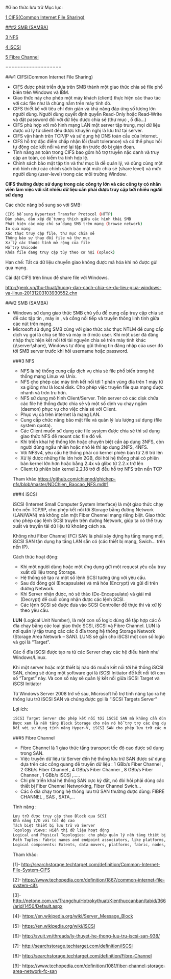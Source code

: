#Giao thức lưu trữ
Mục lục:

[1 CIFS(Common Internet File Sharing)](#1)

[###2 SMB (SAMBA)](#2)

[3 NFS](#3)

[4 iSCSI](#4)

[5 Fibre Channel](#5)

===================

<a name="1"></a>
###1 CIFS(Common Internet File Sharing)
<ul>
<li>CIFS được phát triển dựa trên SMB thành một giao thức chia sẻ file phổ biến trên Windows và IBM.
<li>Giao thức này cho phép một máy khách (client) thực hiện các thao tác với các file như là chúng nằm trên máy tính đó.
<li>CIFS thiết kế với tiêu chí đơn giản và khả năng đáp ứng số lượng lớn người dùng. Người dùng quyết định quyền Read-Only hoặc Read-Write và đặt password đối với dữ liệu được chia sẻ (thư mục , ổ đĩa…)
<li>CIFS phù hợp với mô hình mạng LAN một server tập trung, mọi dữ liệu được xử lý từ client đều được khuyến nghị là lưu trữ tại server.
<li>CIFS vận hành trên TCP/IP và sử dụng hệ DNS toàn cầu của Internet.
<li>CIFS hỗ trợ đặc điểm chấp nhận lỗi (fault tolerance) và có thể phục hồi tự động các kết nối và mở lại tập tin trước đó bị gián đoạn.
<li>Tính năng an toàn trong CIFS bao gồm hỗ trợ truyền nặc danh và truy cập an toàn, có kiểm tra tính hợp lệ. 
<li>Chính sách bảo mật tập tin và thư mục là dễ quản lý, và dùng cùng một mô hình như các chính sách bảo mật mức chia sẻ (share level) và mức người dùng (user-level) trong các môi trường Window.
</ul>

**CIFS thường được sử dụng trong các công ty lớn và các công ty có nhân viên làm việc với rất nhiều dữ liệu cần phải được truy cập bởi nhiều người sử dụng**

Các chức năng bổ sung so với SMB:
```sh
CIFS bổ sung Hypertext Transfer Protocol (HTTP)
Đàm phán, dàn xếp để tương thích giữa các hình thái SMB
Phát hiện các máy chủ sử dụng SMB trên mạng (browse network)
In qua mạng
Xác thực truy cập file, thư mục chia sẻ
Thông báo sự thay đổi file và thư mục
Xử lý các thuộc tính mở rộng của file
Hỗ trợ Unicode
Khóa file đang truy cập tùy theo cơ hội (oplock)
```
Hạn chế: Tất cả dữ liệu chuyển giao không được mã hóa khi nó được gửi qua mạng.

Cài đặt CIFS trên linux để share file với Windows.

http://genk.vn/thu-thuat/huong-dan-cach-chia-se-du-lieu-giua-windows-va-linux-20131203103930552.chn

<a name="2"></a>
###2 SMB (SAMBA)

<ul>
<li>Windows sử dụng giao thức SMB chủ yếu để cung cấp truy cập chia sẻ để các tập tin , máy in , và cổng nối tiếp và truyền thông linh tinh giữa các nút trên mạng.</li>
<li>Microsoft sử dụng SMB cùng với giao thức xác thực NTLM để cung cấp dịch vụ gọi là chia sẻ file và máy in ở mức user. Khi một user đã đăng nhập thực hiện kết nối tới tài nguyên chia sẻ trên máy tính khác (\\server\share), Windows tự động gửi thông tin đăng nhập của user đó tới SMB server trước khi hỏi username hoặc password.</li>


<a name="3"></a>
###3 NFS

<ul>
<li>NFS là hệ thống cung cấp dịch vụ chia sẻ file phổ biến trong hệ thống mạng Linux và Unix.</li>
<li>NFS cho phép các máy tính kết nối tới 1 phân vùng đĩa trên 1 máy từ xa giống như là local disk. Cho phép việc truyền file qua mạng được nhanh và trơn tru hơn.</li>
<li>NFS sử dụng mô hình Client/Server. Trên server có các disk chứa các file hệ thống được chia sẻ và một số dịnh vụ chạy ngầm (daemon) phục vụ cho việc chia sẻ với Client.</li>
<li>Phục vụ cả trên internet là mạng LAN.</li>
<li>Cung cấp chức năng bảo mật file và quản lý lưu lượng sử dụng (file system quota).</li>
<li>Các Client muốn sử dụng các file system được chia sẻ thì sử dụng giao thức NFS để mount các file đó về.</li>
<li>Khi triển khai hệ thống lớn hoặc chuyên biệt cần áp dụng 3NFS, còn người dùng ngẫu nhiên hoặc nhỏ lẻ thì áp dụng 2NFS, 4NFS.</li>
<li>Với NFSv4, yêu cầu hệ thống phải có kernel phiên bản từ 2.6 trở lên
<li>Xử lý được những file lớn hơn 2GB,  đòi hỏi hệ thống phải có phiên bản kernel lớn hơn hoặc bằng 2.4x và glibc từ 2.2.x trở lên
<li>Client từ phiên bản kernel 2.2.18 trở đi đều hỗ trợ NFS trên nền TCP
</ul>

Tham khảo https://github.com/chiennd/ghichep-nfs/blob/master/NDChien_Baocao_NFS.md#1

<a name="4"></a>
###4 iSCSI
 
iSCSI (Internet Small Computer System Interface) là một giao thức chạy trên nền TCP/IP, cho phép kết nối tới Storage bằng đường Network (LAN/WAN) mà không cần một Fiber Chennel mạng riêng biệt. Giao thức cho phép các lệnh SCSI truyền trên đường Network, giúp ta có thể truy xuất và truyền tải dữ liệu từ khoảng cách xa.

Không như Fiber Channel (FC) SAN là phải xây dựng hạ tầng mạng mới, iSCSI SAN tận dụng hạ tầng LAN sẵn có (các thiết bị mạng, Swich... trên nền IP).

Cách thức hoạt động:
<ul>
<li>Khi một người dùng hoặc một ứng dụng gửi một request yêu cầu truy xuất dữ liệu trong Storage.</li>
<li>Hệ thống sẽ tạo ra một số lệnh SCSI tương ứng với yêu cầu.</li>
<li>Sau đó đóng gói (Encapsulate) và mã hóa (Encrypt) và gửi đi trên đường Network.</li>
<li>Khi Server nhận được, nó sẽ tháo (De-Encapsulate) và giải mã (Decrypt) để cuối cùng nhận được các lệnh SCSI.</li>
<li>Các lệnh SCSI sẽ được đưa vào SCSI Controller để thực thi và xử lý theo yêu cầu.</li>
</ul>

**LUN** (Logical Unit Number), là một con số logic dùng để tập hợp các ổ đĩa chạy bằng các loại giao thức SCSI, iSCSI và Fibre Channel. LUN là nơi quản lý tập trung các các ổ đĩa trong hệ thống Storage Network (Storage Area Network – SAN).
LUNS sẽ gắn cho iSCSI một con số logic và gọi là “Target”.

Các ổ đĩa iSCSI được tạo ra từ các Server chạy các hệ điều hành như Windows/Linux.

Khi một server hoặc một thiết bị nào đó muốn kết nối tới hệ thống iSCSI SAN, chúng sẽ dùng một software gọi là iSCSI Initiator để kết nối tới con số “Target” này. Và con số này sẽ quản lý kết nối giữa iSCSI Target và iSCSI Initiator

Từ Windows Server 2008 trở về sau, Microsoft hỗ trợ tính năng tạo ra hệ thống lưu trữ iSCSI SAN và chúng được gọi là “iSCSI Targets Server”

Lợi ích:
```sh
iSCSI Target Server cho phép kết nối tới iSCSI SAN mà không cần dùng software iSCSI Initiator của Microsoft (Ví dụ như nền tảng Linux)</li>
Được xem là nền tảng Block Storage cho nên nó hỗ trợ trợ các ứng dụng yêu cầu chạy trên nền tảng Block Storage, tương thích và tích hợp với tính năng Failover Clustering để tăng độ sẵn sàng cho các ứng dụng.</li>
Đối với sử dụng tính năng Hyper-V, iSCSI SAN cho phép lưu trữ các máy ảo (Virtual Machine), đồng thời hỗ trợ một số tính năng High Availability như (Live Migration, Storage Migration, Failover Clustering).</li>
```

<a name="5"></a>
###5 Fibre Channel
<ul>
<li>Fibre Channel là 1 giao thức tầng transport tốc độ cao được sử dụng trong SAN.</li>
<li>Việc truyền dữ liệu từ Server đến hệ thống lưu trữ SAN được sử dụng dựa trên các cổng quang để truyền dữ liệu : 1 GBb/s Fiber Channel , 2 GBb/s Fiber Channel , 4 GBb/s Fiber Channer , 8 GBb/s Fiber Channer , 1 GBb/s iSCSI ,.....</li>
<li>Chi phí triển khai hệ thống SAN cực kỳ đắt, nó đòi hỏi phải dùng các thiết bị Fiber Chennel Networking, Fiber Channel Swich...</li>
<li>Các ổ đĩa chạy trong hệ thống lưu trữ SAN thường được dùng: FIBRE CHANNEL , SAS , SATA,... </li>
</ul>

Tính năng :
```sh
​Lưu trữ được truy cập theo Block qua SCSI
Khả năng I/O với tốc độ cao
Tách biệt thiết bị lưu trữ và Server
Topology Views: Hiển thị dữ liệu hoạt động
Logical and Physical Topologies: cho phép quản lý nền tảng thiết bị phụ thuộc lẫn nhau, bất kể kết nối. topology vật lý cho phép đường dẫn thiết bị khác nhau cho hiệu suất và tính sẵn sàng.
Path Tuples: Fabric names and endpoint associators, like platforms, nodes and ports
Logical components: Extents, data movers, platforms, fabric, nodes, FC and aggregators
```

Tham khảo:

[1]- http://searchstorage.techtarget.com/definition/Common-Internet-File-System-CIFS

[2]- https://www.techopedia.com/definition/1867/common-internet-file-system-cifs

[3]- http://netone.com.vn/Trangchu/Hotrokythuat/Kienthuccanban/tabid/366/arid/1450/Default.aspx

[4]- https://en.wikipedia.org/wiki/Server_Message_Block

[5]- https://en.wikipedia.org/wiki/ISCSI

[6]- http://svuit.vn/threads/ly-thuyet-he-thong-luu-tru-iscsi-san-938/

[7]- http://searchstorage.techtarget.com/definition/iSCSI

[8]- http://searchstorage.techtarget.com/definition/Fibre-Channel

[9]- https://www.techopedia.com/definition/1081/fiber-channel-storage-area-network-fc-san


















